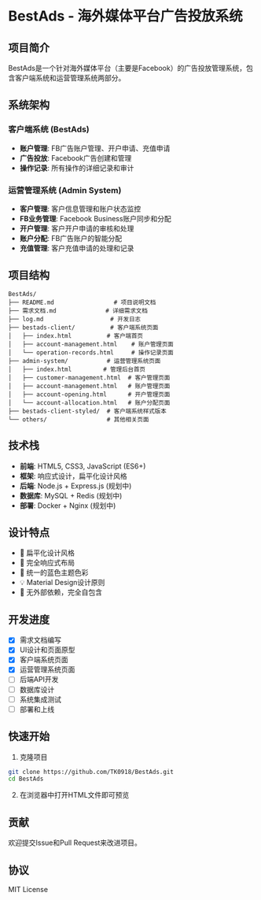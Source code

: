 # BestAds - 海外媒体平台广告投放系统

## 项目简介

BestAds是一个针对海外媒体平台（主要是Facebook）的广告投放管理系统，包含客户端系统和运营管理系统两部分。

## 系统架构

### 客户端系统 (BestAds)
- **账户管理**: FB广告账户管理、开户申请、充值申请
- **广告投放**: Facebook广告创建和管理
- **操作记录**: 所有操作的详细记录和审计

### 运营管理系统 (Admin System)
- **客户管理**: 客户信息管理和账户状态监控
- **FB业务管理**: Facebook Business账户同步和分配
- **开户管理**: 客户开户申请的审核和处理
- **账户分配**: FB广告账户的智能分配
- **充值管理**: 客户充值申请的处理和记录

## 项目结构

```
BestAds/
├── README.md                 # 项目说明文档
├── 需求文档.md              # 详细需求文档
├── log.md                   # 开发日志
├── bestads-client/          # 客户端系统页面
│   ├── index.html          # 客户端首页
│   ├── account-management.html    # 账户管理页面
│   └── operation-records.html     # 操作记录页面
├── admin-system/           # 运营管理系统页面
│   ├── index.html         # 管理后台首页
│   ├── customer-management.html  # 客户管理页面
│   ├── account-management.html   # 账户管理页面
│   ├── account-opening.html      # 开户管理页面
│   └── account-allocation.html   # 账户分配页面
├── bestads-client-styled/  # 客户端系统样式版本
└── others/                 # 其他相关页面
```

## 技术栈

- **前端**: HTML5, CSS3, JavaScript (ES6+)
- **框架**: 响应式设计，扁平化设计风格
- **后端**: Node.js + Express.js (规划中)
- **数据库**: MySQL + Redis (规划中)
- **部署**: Docker + Nginx (规划中)

## 设计特点

- 🎨 扁平化设计风格
- 📱 完全响应式布局
- 🔵 统一的蓝色主题色彩
- 💡 Material Design设计原则
- 🚀 无外部依赖，完全自包含

## 开发进度

- [x] 需求文档编写
- [x] UI设计和页面原型
- [x] 客户端系统页面
- [x] 运营管理系统页面
- [ ] 后端API开发
- [ ] 数据库设计
- [ ] 系统集成测试
- [ ] 部署和上线

## 快速开始

1. 克隆项目
```bash
git clone https://github.com/TK0918/BestAds.git
cd BestAds
```

2. 在浏览器中打开HTML文件即可预览

## 贡献

欢迎提交Issue和Pull Request来改进项目。

## 协议

MIT License 